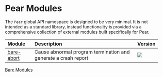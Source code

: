 # Pear Modules

The `Pear` global API namespace is designed to be very minimal. It is not intended as a standard library, instead functionality is provided via a comprehensive collection of external modules built specifically for Pear.

| Module                                                                        | Description                                                                              | Version                                                 |
| :---------------------------------------------------------------------------- | :--------------------------------------------------------------------------------------- | :------------------------------------------------------ |
| [bare-abort](https://github.com/holepunchto/bare-abort)                       | Cause abnormal program termination and generate a crash report                           | ![](https://img.shields.io/npm/v/bare-abort)            |


[Bare Modules](../bare/modules.md)